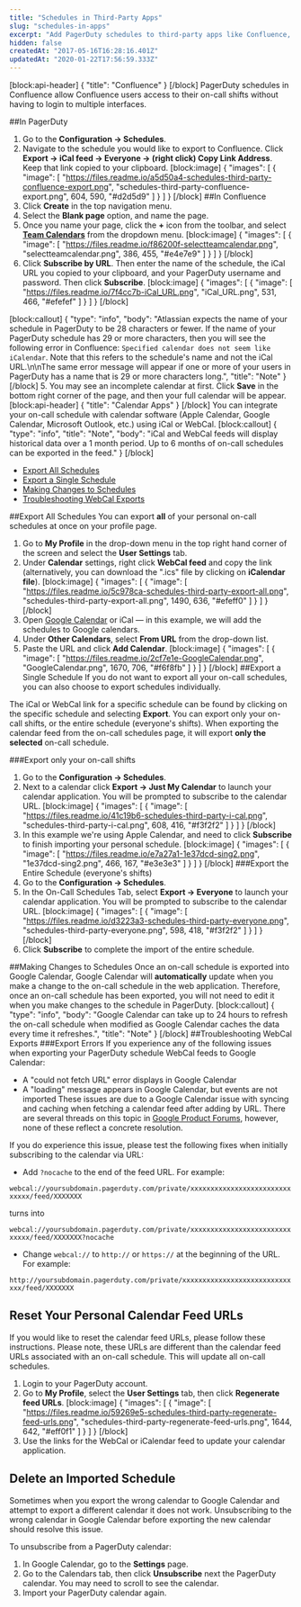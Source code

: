 ```yaml
---
title: "Schedules in Third-Party Apps"
slug: "schedules-in-apps"
excerpt: "Add PagerDuty schedules to third-party apps like Confluence, Apple Calendar, Google Calendar, Microsoft Outlook, etc."
hidden: false
createdAt: "2017-05-16T16:28:16.401Z"
updatedAt: "2020-01-22T17:56:59.333Z"
---
```

[block:api-header]
{
  "title": "Confluence"
}
[/block]
PagerDuty schedules in Confluence allow Confluence users access to their on-call shifts without having to login to multiple interfaces.

##In PagerDuty
1. Go to the **Configuration → Schedules**.
2. Navigate to the schedule you would like to export to Confluence. Click **Export → iCal feed → Everyone → (right click) Copy Link Address**. Keep that link copied to your clipboard.
[block:image]
{
  "images": [
    {
      "image": [
        "https://files.readme.io/a5d50a4-schedules-third-party-confluence-export.png",
        "schedules-third-party-confluence-export.png",
        604,
        590,
        "#d2d5d9"
      ]
    }
  ]
}
[/block]
##In Confluence
1. Click **Create** in the top navigation menu.
2. Select the **Blank page** option, and name the page.
3. Once you name your page, click the **+** icon from the toolbar, and select **[Team Calendars](https://confluence.atlassian.com/teamcalcloud/team-calendars-for-confluence-cloud-documentation-909903153.html)** from the dropdown menu.
[block:image]
{
  "images": [
    {
      "image": [
        "https://files.readme.io/f86200f-selectteamcalendar.png",
        "selectteamcalendar.png",
        386,
        455,
        "#e4e7e9"
      ]
    }
  ]
}
[/block]
4. Click **Subscribe by URL**. Then enter the name of the schedule, the iCal URL you copied to your clipboard, and your PagerDuty username and password. Then click **Subscribe**.
[block:image]
{
  "images": [
    {
      "image": [
        "https://files.readme.io/7f4cc7b-iCal_URL.png",
        "iCal_URL.png",
        531,
        466,
        "#efefef"
      ]
    }
  ]
}
[/block]

[block:callout]
{
  "type": "info",
  "body": "Atlassian expects the name of your schedule in PagerDuty to be 28 characters or fewer. If the name of your PagerDuty schedule has 29 or more characters, then you will see the following error in Confluence: `Specified calendar does not seem like iCalendar`. Note that this refers to the schedule's name and not the iCal URL.\n\nThe same error message will appear if one or more of your users in PagerDuty has a name that is 29 or more characters long.",
  "title": "Note"
}
[/block]
5. You may see an incomplete calendar at first. Click **Save** in the bottom right corner of the page, and then your full calendar will be appear.
[block:api-header]
{
  "title": "Calendar Apps"
}
[/block]
You can integrate your on-call schedule with calendar software (Apple Calendar, Google Calendar, Microsoft Outlook, etc.) using iCal or WebCal.
[block:callout]
{
  "type": "info",
  "title": "Note",
  "body": "iCal and WebCal feeds will display historical data over a 1 month period. Up to 6 months of on-call schedules can be exported in the feed."
}
[/block]
- [Export All Schedules](#section-export-all-schedules)
- [Export a Single Schedule](#section-export-a-single-schedule)
- [Making Changes to Schedules](#section-making-changes-to-schedules)
- [Troubleshooting WebCal Exports](#section-troubleshooting-webcal-exports)

##Export All Schedules
You can export **all** of your personal on-call schedules at once on your profile page.
1. Go to **My Profile** in the drop-down menu in the top right hand corner of the screen and select the **User Settings** tab.
2. Under **Calendar** settings, right click **WebCal feed** and copy the link (alternatively, you can download the ".ics" file by clicking on **iCalendar file**).
[block:image]
{
  "images": [
    {
      "image": [
        "https://files.readme.io/5c978ca-schedules-third-party-export-all.png",
        "schedules-third-party-export-all.png",
        1490,
        636,
        "#efeff0"
      ]
    }
  ]
}
[/block]
3. Open [Google Calendar](https://calendar.google.com/calendar/render#main_7) or iCal — in this example, we will add the schedules to Google calendars.
4. Under **Other Calendars**, select **From URL** from the drop-down list.
5. Paste the URL and click **Add Calendar**.
[block:image]
{
  "images": [
    {
      "image": [
        "https://files.readme.io/2cf7e1e-GoogleCalendar.png",
        "GoogleCalendar.png",
        1670,
        706,
        "#f6f8fb"
      ]
    }
  ]
}
[/block]
##Export a Single Schedule
If you do not want to export all your on-call schedules, you can also choose to export schedules individually.

The iCal or WebCal link for a specific schedule can be found by clicking on the specific schedule and selecting **Export**. You can export only your on-call shifts, or the entire schedule (everyone's shifts). When exporting the calendar feed from the on-call schedules page, it will export **only the selected** on-call schedule.

###Export only your on-call shifts 
1. Go to the **Configuration → Schedules**.
2. Next to a calendar click **Export  → Just My Calendar** to launch your calendar application. You will be prompted to subscribe to the calendar URL.
[block:image]
{
  "images": [
    {
      "image": [
        "https://files.readme.io/41c19b6-schedules-third-party-i-cal.png",
        "schedules-third-party-i-cal.png",
        608,
        416,
        "#f3f2f2"
      ]
    }
  ]
}
[/block]
3. In this example we're using Apple Calendar, and need to click **Subscribe** to finish importing your personal schedule.
[block:image]
{
  "images": [
    {
      "image": [
        "https://files.readme.io/e7a27a1-1e37dcd-sing2.png",
        "1e37dcd-sing2.png",
        466,
        167,
        "#e3e3e3"
      ]
    }
  ]
}
[/block]
###Export the Entire Schedule (everyone's shifts)
1. Go to the **Configuration → Schedules**.
2. In the On-Call Schedules Tab, select **Export → Everyone** to launch your calendar application. You will be prompted to subscribe to the calendar URL.
[block:image]
{
  "images": [
    {
      "image": [
        "https://files.readme.io/d3223a3-schedules-third-party-everyone.png",
        "schedules-third-party-everyone.png",
        598,
        418,
        "#f3f2f2"
      ]
    }
  ]
}
[/block]
3. Click **Subscribe** to complete the import of the entire schedule.

##Making Changes to Schedules
Once an on-call schedule is exported into Google Calendar, Google Calendar will **automatically** update when you make a change to the on-call schedule in the web application. Therefore, once an on-call schedule has been exported, you will not need to edit it when you make changes to the schedule in PagerDuty.
[block:callout]
{
  "type": "info",
  "body": "Google Calendar can take up to 24 hours to refresh the on-call schedule when modified as Google Calendar caches the data every time it refreshes.",
  "title": "Note"
}
[/block]
##Troubleshooting WebCal Exports
###Export Errors
If you experience any of the following issues when exporting your PagerDuty schedule WebCal feeds to Google Calendar:
- A "could not fetch URL" error displays in Google Calendar
- A "loading" message appears in Google Calendar, but events are not imported
These issues are due to a Google Calendar issue with syncing and caching when fetching a calendar feed after adding by URL. There are several threads on this topic in [Google Product Forums](https://productforums.google.com/forum/#!searchin/calendar/$3Fnocache/calendar/ixQnzHmWDSk/yHm7YGuBbvwJ), however, none of these reflect a concrete resolution.

If you do experience this issue, please test the following fixes when initially subscribing to the calendar via URL:
- Add `?nocache` to the end of the feed URL. For example:

`webcal://yoursubdomain.pagerduty.com/private/xxxxxxxxxxxxxxxxxxxxxxxxxxxxxx/feed/XXXXXXX`

turns into

`webcal://yoursubdomain.pagerduty.com/private/xxxxxxxxxxxxxxxxxxxxxxxxxxxxxx/feed/XXXXXXX?nocache`
- Change `webcal://` to `http://` or `https://` at the beginning of the URL. For example:

`http://yoursubdomain.pagerduty.com/private/xxxxxxxxxxxxxxxxxxxxxxxxxxxxxx/feed/XXXXXXX`

## Reset Your Personal Calendar Feed URLs
If you would like to reset the calendar feed URLs, please follow these instructions.  Please note, these URLs are different than the calendar feed URLs associated with an on-call schedule. This will update all on-call schedules.

1. Login to your PagerDuty account.
2. Go to **My Profile**, select the **User Settings** tab, then click **Regenerate feed URLs**.
[block:image]
{
  "images": [
    {
      "image": [
        "https://files.readme.io/59269e5-schedules-third-party-regenerate-feed-urls.png",
        "schedules-third-party-regenerate-feed-urls.png",
        1644,
        642,
        "#eff0f1"
      ]
    }
  ]
}
[/block]
3. Use the links for the WebCal or iCalendar feed to update your calendar application.

## Delete an Imported Schedule
Sometimes when you export the wrong calendar to Google Calendar and attempt to export a different calendar it does not work. Unsubscribing to the wrong calendar in Google Calendar before exporting the new calendar should resolve this issue.

To unsubscribe from a PagerDuty calendar:

1. In Google Calendar, go to the **Settings** page.
2. Go to the Calendars tab, then click **Unsubscribe** next the PagerDuty calendar. You may need to scroll to see the calendar.
3. Import your PagerDuty calendar again.